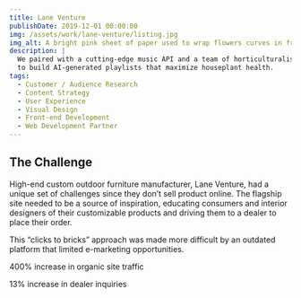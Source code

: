 ```yaml
---
title: Lane Venture
publishDate: 2019-12-01 00:00:00
img: /assets/work/lane-venture/listing.jpg
img_alt: A bright pink sheet of paper used to wrap flowers curves in front of rich blue background
description: |
  We paired with a cutting-edge music API and a team of horticulturalists
  to build AI-generated playlists that maximize houseplant health.
tags:
  - Customer / Audience Research
  - Content Strategy
  - User Experience
  - Visual Design
  - Front-end Development
  - Web Development Partner
---
```


## The Challenge

High-end custom outdoor furniture manufacturer, Lane Venture, had a unique set of challenges since they don’t sell product online. The flagship site needed to be a source of inspiration, educating consumers and interior designers of their customizable products and driving them to a dealer to place their order.

This “clicks to bricks” approach was made more difficult by an outdated platform that limited e-marketing opportunities.

400% increase in organic site traffic

13% increase in dealer inquiries